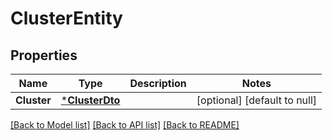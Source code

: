 # ClusterEntity

## Properties
Name | Type | Description | Notes
------------ | ------------- | ------------- | -------------
**Cluster** | [***ClusterDto**](ClusterDTO.md) |  | [optional] [default to null]

[[Back to Model list]](../pkg/nifi/README.md#documentation-for-models) [[Back to API list]](../pkg/nifi/README.md#documentation-for-api-endpoints) [[Back to README]](../pkg/nifi/README.md)


